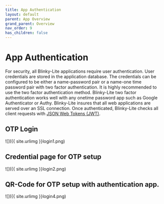 ```yaml
---
title: App Authentication
layout: default
parent: App Overview
grand_parent: Overview
nav_order: 9
has_children: false
---
```

# App Authentication
For security, all Blinky-Lite applications require user authentication. User credentials are stored in the application database. The credentials can be configured to be either a name-password pair or a name-one time password pair with two factor authentication. It is highly recommended to use the two factor authentication method. Blinky-Lite two factor authentication works well with any onetime password app such as Google Authenticator or Authy. Blinky-Lite insures that all web applications are served over an SSL connection. Once authenticated, Blinky-Lite checks all client requests with [JSON Web Tokens (JWT)](https://jwt.io/).
## OTP Login
![]({{ site.urlimg }}login1.png)  
## Credential page for OTP setup
![]({{ site.urlimg }}login2.png)
## QR-Code for OTP setup with authentication app.
![]({{ site.urlimg }}login4.png)

